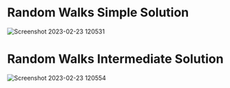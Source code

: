 # Random Walks Simple Solution
![Screenshot 2023-02-23 120531](https://user-images.githubusercontent.com/105762453/221006211-65613b45-66cd-4769-828a-a80be44282fd.png)

# Random Walks Intermediate Solution
![Screenshot 2023-02-23 120554](https://user-images.githubusercontent.com/105762453/221006207-1bfca01f-3ef6-4fbe-81da-0d675c6b5584.png)
